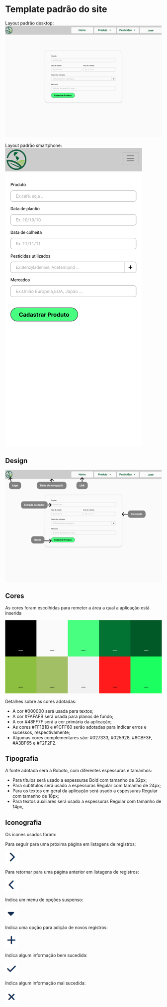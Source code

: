 # Template padrão do site

Layout padrão desktop:
![Layout padrão desktop](img/LayoutPadraoDesktop.png)

Layout padrão smartphone:
![Layout padrão desktop](img/LayoutPadraoSmartphone.png)


## Design

![Design](img/Design.png)


## Cores

As cores foram escolhidas para remeter a área a qual a aplicação está inserida

![Paleta de cores](img/paleta-de-cores.png)

Detalhes sobre as cores adotadas:
- A cor #000000 será usada para textos;
- A cor #FAFAFB será usada para planos de fundo;
- A cor #48FF7F será a cor primária da aplicação;
- As cores #FF1B1B e #1CFF60 serão adotadas para indicar erros e sucessos, respectivamente;
- Algumas cores complementares são: #027333, #025928, #8CBF3F, #A3BF65 e #F2F2F2.


## Tipografia

A fonte adotada será a Roboto, com diferentes espessuras e tamanhos:
- Para títulos será usado a espessuras Bold com tamanho de 32px;
- Para subtítulos será usado a espessuras Regular com tamanho de 24px;
- Para os textos em geral da aplicação será usado a espessuras Regular com tamanho de 18px;
- Para textos auxiliares será usado a espessuras Regular com tamanho de 14px,


## Iconografia

Os ícones usados foram:

Para seguir para uma próxima página em listagens de registros:

![chevron rigth](img/chevron-rigth.png)

Para retornar para uma página anterior em listagens de registros:

![chevron left](img/chevron-left.png)

Indica um menu de opções suspenso:

![caret down](img/caret-down.png)

Indica uma opção para adição de novos registros:

![plus](img/plus.png)

Indica algum informação bem sucedida:

![check](img/check.png)

Indica algum informação mal sucedida:

![xmark](img/xmark.png)

